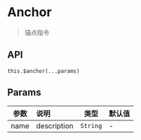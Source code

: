 # Anchor

> 锚点指令

## API

`this.$anchor(...params)`

## Params

| 参数 | 说明 | 类型 | 默认值 |
| ----|:-----| ---- | ---- |
| name | description  | `String` | - |
